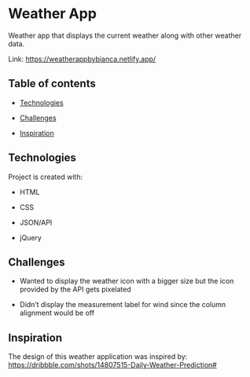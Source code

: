 # Weather App
Weather app that displays the current weather along with other weather data.



Link: https://weatherappbybianca.netlify.app/




## Table of contents




-  [Technologies](#technologies)

-  [Challenges](#challenges)

-  [Inspiration](#inspiration)



## Technologies




Project is created with:


-  HTML

-  CSS

-  JSON/API

-  jQuery



## Challenges




-  Wanted to display the weather icon with a bigger size but the icon provided by the API gets pixelated

-  Didn’t display the measurement label for wind since the column alignment would be off


## Inspiration

The design of this weather application was inspired by: https://dribbble.com/shots/14807515-Daily-Weather-Prediction#
